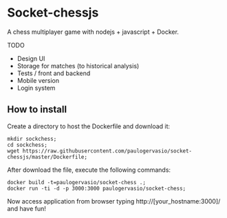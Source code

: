 # Socket-chessjs

A chess multiplayer game with nodejs + javascript + Docker.


TODO
 - Design UI
 - Storage for matches (to historical analysis)
 - Tests / front and backend
 - Mobile version
 - Login system



## How to install

Create a directory to host the Dockerfile and download it:
```
mkdir sockchess;
cd sockchess;
wget https://raw.githubusercontent.com/paulogervasio/socket-chessjs/master/Dockerfile;
```
After download the file, execute the following commands:

```
docker build -t=paulogervasio/socket-chess .;
docker run -ti -d -p 3000:3000 paulogervasio/socket-chess;
```

Now access application from browser typing http://[your_hostname:3000]/ and have fun!

